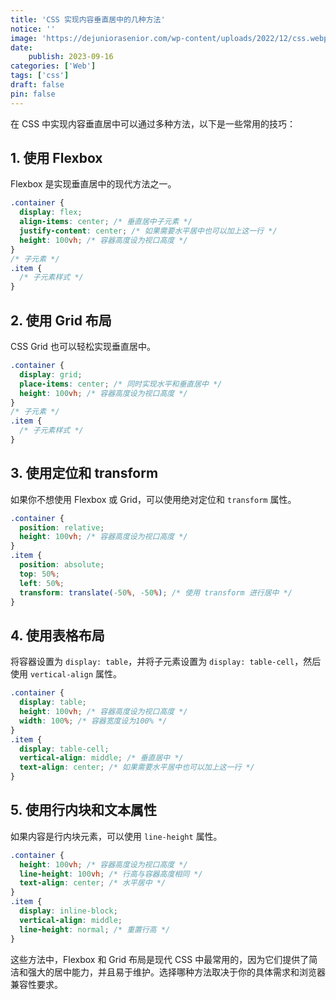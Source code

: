 ```yaml
---
title: 'CSS 实现内容垂直居中的几种方法'
notice: ''
image: 'https://dejuniorasenior.com/wp-content/uploads/2022/12/css.webp'
date:
    publish: 2023-09-16
categories: ['Web']
tags: ['css']
draft: false
pin: false
---
```

在 CSS 中实现内容垂直居中可以通过多种方法，以下是一些常用的技巧：

## 1. 使用 Flexbox
Flexbox 是实现垂直居中的现代方法之一。
```css
.container {
  display: flex;
  align-items: center; /* 垂直居中子元素 */
  justify-content: center; /* 如果需要水平居中也可以加上这一行 */
  height: 100vh; /* 容器高度设为视口高度 */
}
/* 子元素 */
.item {
  /* 子元素样式 */
}
```
## 2. 使用 Grid 布局
CSS Grid 也可以轻松实现垂直居中。
```css
.container {
  display: grid;
  place-items: center; /* 同时实现水平和垂直居中 */
  height: 100vh; /* 容器高度设为视口高度 */
}
/* 子元素 */
.item {
  /* 子元素样式 */
}
```
## 3. 使用定位和 transform
如果你不想使用 Flexbox 或 Grid，可以使用绝对定位和 `transform` 属性。
```css
.container {
  position: relative;
  height: 100vh; /* 容器高度设为视口高度 */
}
.item {
  position: absolute;
  top: 50%;
  left: 50%;
  transform: translate(-50%, -50%); /* 使用 transform 进行居中 */
}
```
## 4. 使用表格布局
将容器设置为 `display: table`，并将子元素设置为 `display: table-cell`，然后使用 `vertical-align` 属性。
```css
.container {
  display: table;
  height: 100vh; /* 容器高度设为视口高度 */
  width: 100%; /* 容器宽度设为100% */
}
.item {
  display: table-cell;
  vertical-align: middle; /* 垂直居中 */
  text-align: center; /* 如果需要水平居中也可以加上这一行 */
}
```
## 5. 使用行内块和文本属性
如果内容是行内块元素，可以使用 `line-height` 属性。
```css
.container {
  height: 100vh; /* 容器高度设为视口高度 */
  line-height: 100vh; /* 行高与容器高度相同 */
  text-align: center; /* 水平居中 */
}
.item {
  display: inline-block;
  vertical-align: middle;
  line-height: normal; /* 重置行高 */
}
```

这些方法中，Flexbox 和 Grid 布局是现代 CSS 中最常用的，因为它们提供了简洁和强大的居中能力，并且易于维护。选择哪种方法取决于你的具体需求和浏览器兼容性要求。
